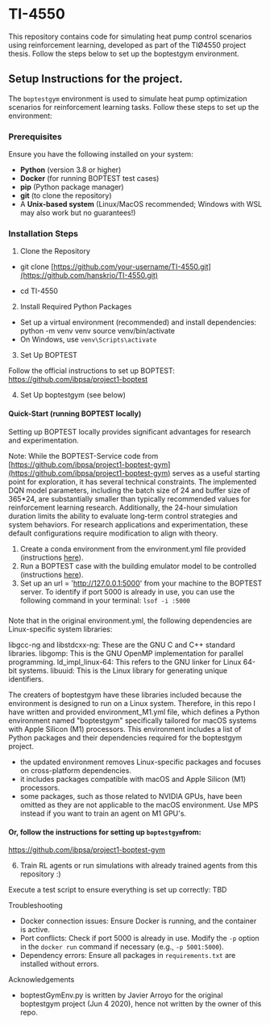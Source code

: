# TI-4550
This repository contains code for simulating heat pump control scenarios using reinforcement learning, developed as part of the TIØ4550 project thesis. Follow the steps below to set up the boptestgym environment.

## Setup Instructions for the project.

The `boptestgym` environment is used to simulate heat pump optimization scenarios for reinforcement learning tasks. Follow these steps to set up the environment:

### Prerequisites
Ensure you have the following installed on your system:
- **Python** (version 3.8 or higher)
- **Docker** (for running BOPTEST test cases)
- **pip** (Python package manager)
- **git** (to clone the repository)
- A **Unix-based system** (Linux/MacOS recommended; Windows with WSL may also work but no guarantees!)

### Installation Steps

1. Clone the Repository

- git clone [https://github.com/your-username/TI-4550.git](https://github.com/hanskrio/TI-4550.git)

- cd TI-4550

2. Install Required Python Packages

- Set up a virtual environment (recommended) and install dependencies:
python -m venv venv
source venv/bin/activate
- On Windows, use `venv\Scripts\activate`

3. Set Up BOPTEST

Follow the official instructions to set up BOPTEST:
https://github.com/ibpsa/project1-boptest

4. Set Up boptestgym (see below)

#### Quick-Start (running BOPTEST locally)
Setting up BOPTEST locally provides significant advantages for research and experimentation. 

Note: While the BOPTEST-Service code from [https://github.com/ibpsa/project1-boptest-gym](https://github.com/ibpsa/project1-boptest-gym) serves as a useful starting point for exploration, it has several technical constraints. The implemented DQN model parameters, including the batch size of 24 and buffer size of 365*24, are substantially smaller than typically recommended values for reinforcement learning research. Additionally, the 24-hour simulation duration limits the ability to evaluate long-term control strategies and system behaviors. For research applications and experimentation, these default configurations require modification to align with theory.

1. Create a conda environment from the environment.yml file provided (instructions [here](https://docs.conda.io/projects/conda/en/latest/user-guide/tasks/manage-environments.html#creating-an-environment-from-an-environment-yml-file)).
2. Run a BOPTEST case with the building emulator model to be controlled (instructions [here](https://github.com/ibpsa/project1-boptest/blob/master/README.md)).
3. Set up an url = 'http://127.0.0.1:5000' from your machine to the BOPTEST server. To identify if port 5000 is already in use, you can use the following command in your terminal: `lsof -i :5000`

##### 
Note that in the original environment.yml, the following dependencies are Linux-specific system libraries:

libgcc-ng and libstdcxx-ng: These are the GNU C and C++ standard libraries.
libgomp: This is the GNU OpenMP implementation for parallel programming.
ld_impl_linux-64: This refers to the GNU linker for Linux 64-bit systems.
libuuid: This is the Linux library for generating unique identifiers.

The creaters of boptestgym have these libraries included because the environment is designed to run on a Linux system. 
Therefore, in this repo I have written and provided environment_M1.yml file, which defines a Python environment named "boptestgym" specifically tailored for macOS systems with Apple Silicon (M1) processors. This environment includes a list of Python packages and their dependencies required for the boptestgym project.
- the updated environment removes Linux-specific packages and focuses on cross-platform dependencies.
- it includes packages compatible with macOS and Apple Silicon (M1) processors.
- some packages, such as those related to NVIDIA GPUs, have been omitted as they are not applicable to the macOS environment. Use MPS instead if you want to train an agent on M1 GPU's. 



#### Or, follow the instructions for setting up `boptestgym`from:
https://github.com/ibpsa/project1-boptest-gym

6. Train RL agents or run simulations with already trained agents from this repository :) 

Execute a test script to ensure everything is set up correctly:
TBD

Troubleshooting
- Docker connection issues: Ensure Docker is running, and the container is active.
- Port conflicts: Check if port 5000 is already in use. Modify the `-p` option in the `docker run` command if necessary (e.g., `-p 5001:5000`).
- Dependency errors: Ensure all packages in `requirements.txt` are installed without errors.

Acknowledgements
- boptestGymEnv.py is written by Javier Arroyo for the original boptestgym project (Jun 4 2020), hence not written by the owner of this repo.
